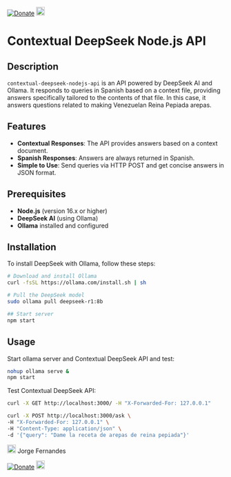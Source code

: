 [![Donate](https://img.shields.io/badge/Donate-PayPal-blue.svg)](https://www.paypal.com/donate/?hosted_button_id=Q6ZB8NDZXTDTS)
<a href="https://www.paypal.com/donate/?hosted_button_id=Q6ZB8NDZXTDTS" target="_blank">
  <img src="https://www.paypalobjects.com/webstatic/icon/pp258.png" height="20" alt="Donate with PayPal">
</a>

# Contextual DeepSeek Node.js API

## Description

`contextual-deepseek-nodejs-api` is an API powered by DeepSeek AI and Ollama. It responds to queries in Spanish based on a context file, providing answers specifically tailored to the contents of that file. In this case, it answers questions related to making Venezuelan Reina Pepiada arepas.

## Features

- **Contextual Responses**: The API provides answers based on a context document.
- **Spanish Responses**: Answers are always returned in Spanish.
- **Simple to Use**: Send queries via HTTP POST and get concise answers in JSON format.

## Prerequisites

- **Node.js** (version 16.x or higher)
- **DeepSeek AI** (using Ollama)
- **Ollama** installed and configured

## Installation

To install DeepSeek with Ollama, follow these steps:

```bash
# Download and install Ollama
curl -fsSL https://ollama.com/install.sh | sh

# Pull the DeepSeek model
sudo ollama pull deepseek-r1:8b

## Start server
npm start
```

## Usage

Start ollama server and Contextual DeepSeek API and test:

```bash
nohup ollama serve &
npm start
```

Test Contextual DeepSeek API:

```bash
curl -X GET http://localhost:3000/ -H "X-Forwarded-For: 127.0.0.1"

curl -X POST http://localhost:3000/ask \
-H "X-Forwarded-For: 127.0.0.1" \
-H "Content-Type: application/json" \
-d '{"query": "Dame la receta de arepas de reina pepiada"}'

```
<img src="https://omicronyx.com/images/jorgeLogo.png" width="20"/> Jorge Fernandes

[![Donate](https://img.shields.io/badge/Donate-PayPal-blue.svg)](https://www.paypal.com/donate/?hosted_button_id=Q6ZB8NDZXTDTS)
<a href="https://www.paypal.com/donate/?hosted_button_id=Q6ZB8NDZXTDTS" target="_blank">
  <img src="https://www.paypalobjects.com/webstatic/icon/pp258.png" height="20" alt="Donate with PayPal">
</a>
